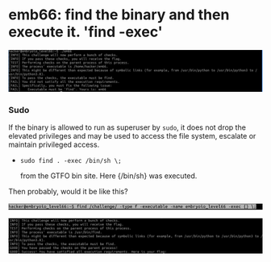# emb66: find the binary and then execute it. 'find -exec'

![So I need to execute find](<../.gitbook/assets/image (18) (1) (1).png>)



### Sudo

If the binary is allowed to run as superuser by `sudo`, it does not drop the elevated privileges and may be used to access the file system, escalate or maintain privileged access.

*   ```
    sudo find . -exec /bin/sh \;
    ```

    from the GTFO bin site. Here {/bin/sh} was executed.

Then probably, would it be like this?

![find PATH -option -exec {} \\;](<../.gitbook/assets/image (98).png>)

![So it works as shown in GTFO bin](<../.gitbook/assets/image (7) (1).png>)
